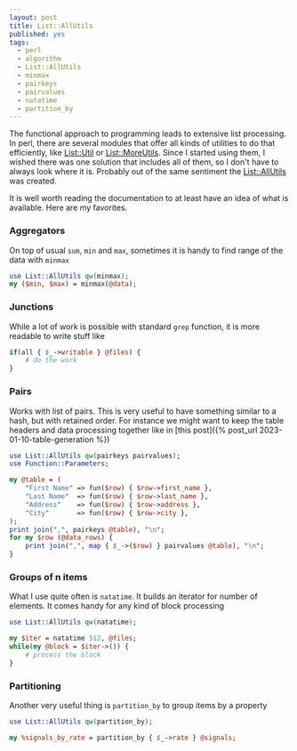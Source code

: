 ```yaml
---
layout: post
title: List::AllUtils
published: yes
tags:
  - perl
  - algorithm
  - List::AllUtils
  - minmax
  - pairkeys
  - pairvalues
  - natatime
  - partition_by
---
```

The functional approach to programming leads to extensive list processing. In perl, there are several modules that offer all kinds of utilities to do that efficiently, like [List::Util][1] or [List::MoreUtils][2]. Since I started using them, I wished there was one solution that includes all of them, so I don't have to always look where it is. Probably out of the same sentiment the [List::AllUtils][3] was created.

It is well worth reading the documentation to at least have an idea of what is available. Here are my favorites.

### Aggregators

On top of usual `sum`, `min` and `max`, sometimes it is handy to find range of the data with `minmax`

```perl
use List::AllUtils qw(minmax);
my ($min, $max) = minmax(@data);
```

### Junctions

While a lot of work is possible with standard `grep` function, it is more readable to write stuff like

```perl
if(all { $_->writable } @files) {
    # do the work
}
```

### Pairs

Works with list of pairs. This is very useful to have something similar to a hash, but with retained order. For instance we might want to keep the table headers and data processing together like in [this post]({% post_url 2023-01-10-table-generation %})

```perl
use List::AllUtils qw(pairkeys pairvalues);
use Function::Parameters;

my @table = (
    "First Name" => fun($row) { $row->first_name },
    "Last Name"  => fun($row) { $row->last_name },
    "Address"    => fun($row) { $row->address },
    "City"       => fun($row) { $row->city },
);
print join(",", pairkeys @table), "\n";
for my $row (@data_rows) {
    print join(",", map { $_->($row) } pairvalues @table), "\n";
}
```

### Groups of n items

What I use quite often is `natatime`. It builds an iterator for number of elements. It comes handy for any kind of block processing

```perl
use List::AllUtils qw(natatime);

my $iter = natatime 512, @files;
while(my @block = $iter->()) {
    # process the block
}
```

### Partitioning

Another very useful thing is `partition_by` to group items by a property

```perl
use List::AllUtils qw(partition_by);

my %signals_by_rate = partition_by { $_->rate } @signals;
```

[1]: https://metacpan.org/pod/List::Util
[2]: https://metacpan.org/pod/List::MoreUtils
[3]: https://metacpan.org/pod/List::AllUtils
